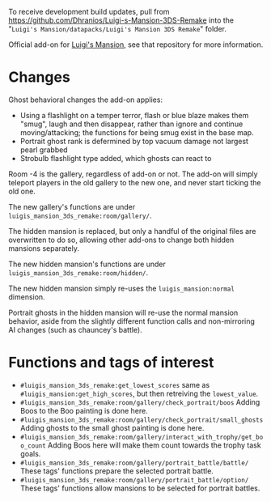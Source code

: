 To receive development build updates, pull from https://github.com/Dhranios/Luigi-s-Mansion-3DS-Remake into the "`Luigi's Mansion/datapacks/Luigi's Mansion 3DS Remake`" folder.

Official add-on for [Luigi's Mansion](https://github.com/Dhranios/Luigi-s-Mansion), see that repository for more information.

# Changes
Ghost behavioral changes the add-on applies:
* Using a flashlight on a temper terror, flash or blue blaze makes them "smug", laugh and then disappear, rather than ignore and continue moving/attacking; the functions for being smug exist in the base map.
* Portrait ghost rank is defermined by top vacuum damage not largest pearl grabbed
* Strobulb flashlight type added, which ghosts can react to

Room -4 is the gallery, regardless of add-on or not. The add-on will simply teleport players in the old gallery to the new one, and never start ticking the old one.

The new gallery's functions are under `luigis_mansion_3ds_remake:room/gallery/`.

The hidden mansion is replaced, but only a handful of the original files are overwritten to do so, allowing other add-ons to change both hidden mansions separately.

The new hidden mansion's functions are under `luigis_mansion_3ds_remake:room/hidden/`.

The new hidden mansion simply re-uses the `luigis_mansion:normal` dimension.

Portrait ghosts in the hidden mansion will re-use the normal mansion behavior, aside from the slightly different function calls and non-mirroring AI changes (such as chauncey's battle).

# Functions and tags of interest
* `#luigis_mansion_3ds_remake:get_lowest_scores` same as `#luigis_mansion:get_high_scores`, but then retreiving the `lowest_value`.
* `#luigis_mansion_3ds_remake:room/gallery/check_portrait/boos` Adding Boos to the Boo painting is done here.
* `#luigis_mansion_3ds_remake:room/gallery/check_portrait/small_ghosts` Adding ghosts to the small ghost painting is done here.
* `#luigis_mansion_3ds_remake:room/gallery/interact_with_trophy/get_boo_count` Adding Boos here will make them count towards the trophy task goals.
* `#luigis_mansion_3ds_remake:room/gallery/portrait_battle/battle/` These tags' functions prepare the selected portrait battle.
* `#luigis_mansion_3ds_remake:room/gallery/portrait_battle/option/` These tags' functions allow mansions to be selected for portrait battles.